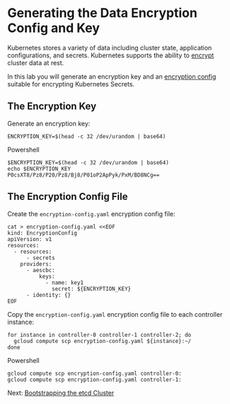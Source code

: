 # Generating the Data Encryption Config and Key

Kubernetes stores a variety of data including cluster state, application configurations, and secrets. Kubernetes supports the ability to [encrypt](https://kubernetes.io/docs/tasks/administer-cluster/encrypt-data) cluster data at rest.

In this lab you will generate an encryption key and an [encryption config](https://kubernetes.io/docs/tasks/administer-cluster/encrypt-data/#understanding-the-encryption-at-rest-configuration) suitable for encrypting Kubernetes Secrets.

## The Encryption Key

Generate an encryption key:

```
ENCRYPTION_KEY=$(head -c 32 /dev/urandom | base64)
```
Powershell

```
$ENCRYPTION_KEY=$(head -c 32 /dev/urandom | base64)
echo $ENCRYPTION_KEY
P0csXT8/Pz8/P20/Pz8/Bj8/P01oP2ApPyk/PxM/BD8NCg==
```

## The Encryption Config File

Create the `encryption-config.yaml` encryption config file:

```
cat > encryption-config.yaml <<EOF
kind: EncryptionConfig
apiVersion: v1
resources:
  - resources:
      - secrets
    providers:
      - aescbc:
          keys:
            - name: key1
              secret: ${ENCRYPTION_KEY}
      - identity: {}
EOF
```

Copy the `encryption-config.yaml` encryption config file to each controller instance:

```
for instance in controller-0 controller-1 controller-2; do
  gcloud compute scp encryption-config.yaml ${instance}:~/
done
```
Powershell
```
gcloud compute scp encryption-config.yaml controller-0:
gcloud compute scp encryption-config.yaml controller-1:
```


Next: [Bootstrapping the etcd Cluster](07-bootstrapping-etcd.md)
